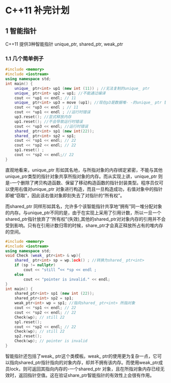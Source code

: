 # C++11 补完计划

## 1 智能指针

C++11 提供3种智能指针 unique_ptr, shared_ptr, weak_ptr

### 1.1 几个简单例子

```c++
#include <memory>
#include <iostream>
using namespace std;
int main() {
    unique_ ptr<int> up1 (new int (11)) ; //无法复制的unique_ ptr
    unique_ ptr<int> up2 = up1; //不能通过编译
    cout << *up1 << endl; // 11
    unique_ ptr<int> up3 = move (up1); //现在p3是数据唯- -的unique_ ptr 智能指针
    cout << *up3 << endl ; // 11
    cout << *up1 << endl ; //运行时错误
    up3.reset(); //显式释放内存
    up1.reset(); //不会导致运行时错误
    cout << *up3 << endl; //运行时错误
    shared_ ptr<int> sp1 (new int(22));
    shared_ ptr<int> sp2 = sp1;
    cout << *sp1 << endl; // 22
    cout << *sp2 << endl; // 22
    sp1.reset() ;
    cout << *sp2 << endl;// 22
}
```

直观地看来，unique_ptr 形如其名地，与所指对象的内存绑定紧密，不能与其他unique_ptr类型的指针对象共享所指对象的内存。而从实现上讲，unique_ptr 则是-一个删除了拷贝构造函数、保留了移动构造函数的指针封装类型。程序员仅可以使用右值对unique_ptr 对象进行构造，而且一旦构造成功，右值对象中的指针即被“窃取”，因此该右值对象即刻失去了对指针的“所有权”。

而shared_ptr 同样形如其名，允许多个该智能指针共享地“拥有”同一堆分配对象的内存。与unique_ptr不同的是，由于在实现上采用了引用计数，所以一旦一个shared_ptr指针放弃了“所有权”(失效),其他的shared_ptr对对象内存的引用并不会受到影响。只有在引用计数归零的时候，share_ptr才会真正释放所占有的堆内存的空间。

```C++
#include <memory>
#include <iostream>
using namespace std;
void Check (weak_ ptr<int> & wp){
	shared_ ptr<int> sp = wp.1ock() ; //转换为shared_ ptr<int>
    if (sp != nullptr)
        cout << "still ”<< *sp << endl ;
    else
        cout << "pointer is invalid." << endl;
}
int main() {
    shared_ptr<int> sp1 (new int (22));
    shared_ptr<int> sp2 = sp1;
    weak_ptr<int> wp = sp1; //指向shared_ ptr<int> 所指对象
    cout << *sp1 << endl; // 22
    cout << *sp2 << endl; // 22
    Check(wp); // still 22
    spl.reset();
    cout << *sp2 << endl; // 22
    Check(wp); // still 22
    sp2.reset();
    Check(wp); // pointer is invalid
}

```

智能指针还包括了weak_ ptr这个类模板。weak_ ptr的使用更为复杂一点，它可以指向shared_ptr指针指向的对象内存，却并不拥有该内存。而使用weak_ptr成员lock，则可返回其指向内存的-一个shared_ptr 对象，且在所指对象内存已经无效时，返回指针空值。这在验证share_ptr智能指针的有效性上会很有作用。